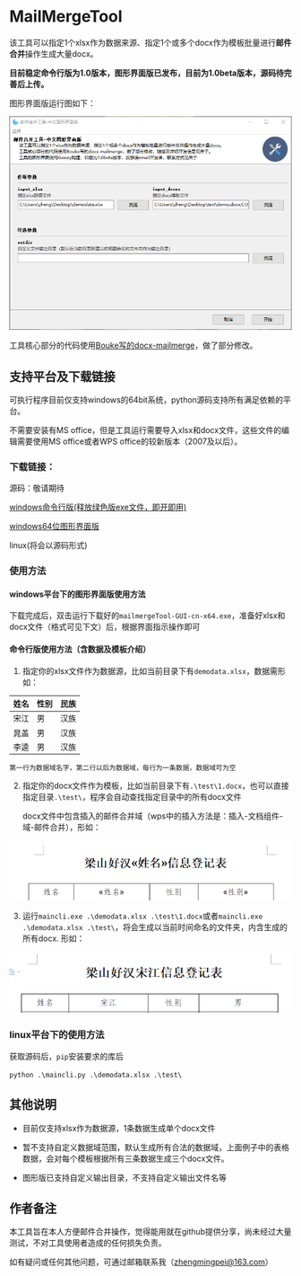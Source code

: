 # MailMergeTool
该工具可以指定1个xlsx作为数据来源、指定1个或多个docx作为模板批量进行**邮件合并**操作生成大量docx。

**目前稳定命令行版为1.0版本，图形界面版已发布，目前为1.0beta版本，源码待完善后上传。**

图形界面版运行图如下：

![图形界面版截图](GUI-1.0.png)

工具核心部分的代码使用[Bouke写的docx-mailmerge](https://github.com/Bouke/docx-mailmerge)，做了部分修改。

## 支持平台及下载链接

可执行程序目前仅支持windows的64bit系统，python源码支持所有满足依赖的平台。

不需要安装有MS office，但是工具运行需要导入xlsx和docx文件，这些文件的编辑需要使用MS office或者WPS office的较新版本（2007及以后）。

### 下载链接：

源码：敬请期待

[windows命令行版(释放绿色版exe文件，即开即用)](https://github.com/ZhengMingpei/MailMergeTool/releases/download/v1.0/maincli.exe)

[windows64位图形界面版](https://github.com/ZhengMingpei/MailMergeTool/releases/download/v1.0/mailmergeTool-GUI-cn-x64.exe)

linux(将会以源码形式)

### 使用方法

#### windows平台下的图形界面版使用方法

下载完成后，双击运行下载好的`mailmergeTool-GUI-cn-x64.exe`，准备好xlsx和docx文件（格式可见下文）后，根据界面指示操作即可

#### 命令行版使用方法（含数据及模板介绍）

1. 指定你的xlsx文件作为数据源，比如当前目录下有`demodata.xlsx`，数据需形如：

|  姓名   | 性别  | 民族  |
|  ----  | ----  | ----  |
|宋江	|男|	汉族
|晁盖	|男|	汉族
|李逵	|男|	汉族

    第一行为数据域名字，第二行以后为数据域，每行为一条数据，数据域可为空

2. 指定你的docx文件作为模板，比如当前目录下有`.\test\1.docx`，也可以直接指定目录`.\test\`，程序会自动查找指定目录中的所有docx文件

    docx文件中包含插入的邮件合并域（wps中的插入方法是：插入-文档组件-域-邮件合并），形如：

![commit1](commit1.png)

3. 运行`maincli.exe .\demodata.xlsx .\test\1.docx`或者`maincli.exe .\demodata.xlsx .\test\`，将会生成以当前时间命名的文件夹，内含生成的所有docx. 形如：

![commit2](commit2.png)

### linux平台下的使用方法

获取源码后，`pip`安装要求的库后

`python .\maincli.py .\demodata.xlsx .\test\`

## 其他说明

* 目前仅支持xlsx作为数据源，1条数据生成单个docx文件

* 暂不支持自定义数据域范围，默认生成所有合法的数据域，上面例子中的表格数据，会对每个模板根据所有三条数据生成三个docx文件。

* 图形版已支持自定义输出目录，不支持自定义输出文件名等

## 作者备注

本工具旨在本人方便邮件合并操作，觉得能用就在github提供分享，尚未经过大量测试，不对工具使用者造成的任何损失负责。

如有疑问或任何其他问题，可通过邮箱联系我（zhengmingpei@163.com）

